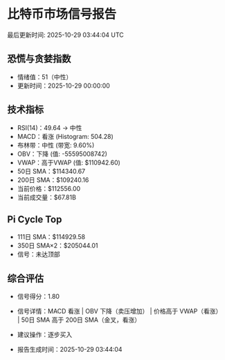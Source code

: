 # 比特币市场信号报告

最后更新时间: 2025-10-29 03:44:04 UTC

## 恐慌与贪婪指数
- 情绪值：51（中性）
- 更新时间：2025-10-29 00:00:00

## 技术指标
- RSI(14)：49.64 → 中性
- MACD：看涨 (Histogram: 504.28)
- 布林带：中性 (带宽: 9.60%)
- OBV：下降 (值: -55595008742)
- VWAP：高于VWAP (值: $110942.60)
- 50日 SMA：$114340.67
- 200日 SMA：$109240.16
- 当前价格：$112556.00
- 当前成交量：$67.81B

## Pi Cycle Top
- 111日 SMA：$114929.58
- 350日 SMA×2：$205044.01
- 信号：未达顶部

## 综合评估
- 信号得分：1.80
- 信号详情：MACD 看涨 | OBV 下降（卖压增加） | 价格高于 VWAP（看涨） | 50日 SMA 高于 200日 SMA（金叉，看涨）
- 建议操作：逐步买入

- 报告生成时间：2025-10-29 03:44:04